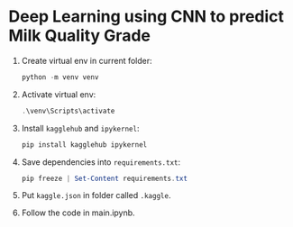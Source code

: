 # Deep Learning using CNN to predict Milk Quality Grade

1. Create virtual env in current folder:

   ```powershell
   python -m venv venv
   ```

2. Activate virtual env:

   ```powershell
   .\venv\Scripts\activate
   ```

3. Install `kagglehub` and `ipykernel`:

   ```powershell
   pip install kagglehub ipykernel
   ```

4. Save dependencies into `requirements.txt`:

   ```powershell
   pip freeze | Set-Content requirements.txt
   ```

5. Put `kaggle.json` in folder called `.kaggle`.

6. Follow the code in main.ipynb.

